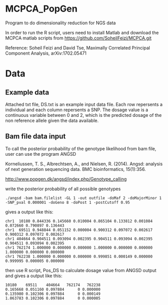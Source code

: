 # MCPCA_PopGen
Program to do dimensionality reduction for NGS data

In order to run the R script, users need to install Matlab and download the MCPCA matlab scripts from 
https://github.com/SoheilFeizi/MCPCA.git

Reference: Soheil Feizi and David Tse, Maximally Correlated Principal Component Analysis, arXiv:1702.05471

# Data
## Example data
Attached txt file, DS.txt is an example input data file. Each row repersents a individual and each column repersents a SNP. The dosage value is a continuous variable between 0 and 2, which is the predicted dosage of the non reference allele given the data available.

## Bam file data input
To call the posterior probability of the genotype likelihood from bam file, user can use the program ANGSD

Korneliussen, T. S., Albrechtsen, A., and Nielsen, R. (2014). Angsd: analysis of next generation sequencing data. BMC bioinformatics, 15(1):356.

http://www.popgen.dk/angsd/index.php/Genotype_calling

write the posterior probability of all possible genotypes 

```{angsd}
./angsd -bam bam.filelist -GL 1 -out outfile -doMaf 2 -doMajorMinor 1 -SNP_pval 0.000001 -doGeno 8 -doPost 1 -postCutoff 0.95 
```
gives a output like this:
```{angsd}
chr1  10180 0.844336 0.145660 0.010004 0.865104 0.133812 0.001084 0.072660 0.790897 0.136443 
chr1  69511 0.948844 0.051152 0.000004 0.900312 0.097072 0.002617 0.900312 0.097072 0.002617 
chr1 404664 0.904511 0.093094 0.002395 0.904511 0.093094 0.002395 0.904511 0.093094 0.002395 
chr1 762174 1.000000 0.000000 0.000000 1.000000 0.000000 0.000000 1.000000 0.000000 0.000000 
chr1 762238 1.000000 0.000000 0.000000 0.999851 0.000149 0.000000 0.999995 0.000005 0.000000 
```
then use R script, Pos_DS to calculate dosage value from ANGSD output and gives a output like this:

```{r}
10180    69511    404664   762174   762238
0.165668 0.051160 0.097884      0 0.000000
0.135980 0.102306 0.097884      0 0.000149
1.063783 0.102306 0.097884      0 0.000005
```